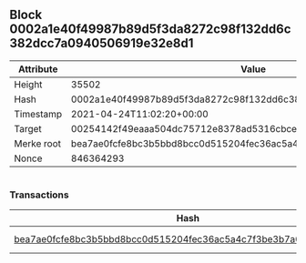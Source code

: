 ## Block 0002a1e40f49987b89d5f3da8272c98f132dd6c382dcc7a0940506919e32e8d1

Attribute | Value
--- | ---
Height | 35502
Hash | 0002a1e40f49987b89d5f3da8272c98f132dd6c382dcc7a0940506919e32e8d1
Timestamp | 2021-04-24T11:02:20+00:00
Target | 00254142f49eaaa504dc75712e8378ad5316cbcead634704b3734b6271167cc4
Merke root | bea7ae0fcfe8bc3b5bbd8bcc0d515204fec36ac5a4c7f3be3b7a004f795b3c5c
Nonce | 846364293

```

```

### Transactions

Hash | Amount
--- | ---
[bea7ae0fcfe8bc3b5bbd8bcc0d515204fec36ac5a4c7f3be3b7a004f795b3c5c](bea7ae0fcfe8bc3b5bbd8bcc0d515204fec36ac5a4c7f3be3b7a004f795b3c5c.md) | 10.00000000 SKEPTI 

